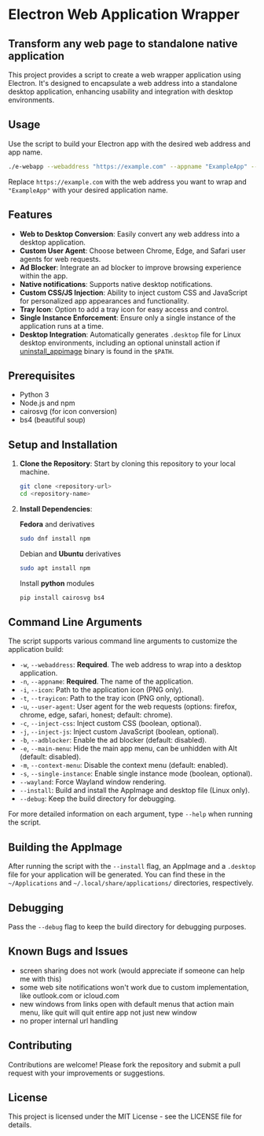 # Electron Web Application Wrapper

## Transform any web page to standalone native application

This project provides a script to create a web wrapper application using Electron. It's designed to encapsulate a web address into a standalone desktop application, enhancing usability and integration with desktop environments.

## Usage

Use the script to build your Electron app with the desired web address and app name.

   ```sh
   ./e-webapp --webaddress "https://example.com" --appname "ExampleApp" --install
   ```

   Replace `https://example.com` with the web address you want to wrap and `"ExampleApp"` with your desired application name.
   
## Features

- **Web to Desktop Conversion**: Easily convert any web address into a desktop application.
- **Custom User Agent**: Choose between Chrome, Edge, and Safari user agents for web requests.
- **Ad Blocker**: Integrate an ad blocker to improve browsing experience within the app.
- **Native notifications**: Supports native desktop notifications.
- **Custom CSS/JS Injection**: Ability to inject custom CSS and JavaScript for personalized app appearances and functionality.
- **Tray Icon**: Option to add a tray icon for easy access and control.
- **Single Instance Enforcement**: Ensure only a single instance of the application runs at a time.
- **Desktop Integration**: Automatically generates `.desktop` file for Linux desktop environments, including an optional uninstall action if [uninstall_appimage](https://github.com/kem-a/uninstall_appimage) binary is found in the `$PATH`.

## Prerequisites

- Python 3
- Node.js and npm
- cairosvg (for icon conversion)
- bs4 (beautiful soup)

## Setup and Installation

1. **Clone the Repository**: Start by cloning this repository to your local machine.

   ```sh
   git clone <repository-url>
   cd <repository-name>
   ```
2. **Install Dependencies**:

   **Fedora** and derivatives

   ```sh
   sudo dnf install npm
   ```
   Debian and **Ubuntu** derivatives
   
   ```sh
   sudo apt install npm
   ```
   Install **python** modules
   ```sh
   pip install cairosvg bs4
   ```


## Command Line Arguments

The script supports various command line arguments to customize the application build:

- `-w`, `--webaddress`: **Required**. The web address to wrap into a desktop application.
- `-n`, `--appname`: **Required**. The name of the application.
- `-i`, `--icon`: Path to the application icon (PNG only).
- `-t`, `--trayicon`: Path to the tray icon (PNG only, optional).
- `-u`, `--user-agent`: User agent for the web requests (options: firefox, chrome, edge, safari, honest; default: chrome).
- `-c`, `--inject-css`: Inject custom CSS (boolean, optional).
- `-j`, `--inject-js`: Inject custom JavaScript (boolean, optional).
- `-b`, `--adblocker`: Enable the ad blocker (default: disabled).
- `-e`, `--main-menu`: Hide the main app menu, can be unhidden with Alt (default: disabled).
- `-m`, `--context-menu`: Disable the context menu (default: enabled).
- `-s`, `--single-instance`: Enable single instance mode (boolean, optional).
- `--wayland`: Force Wayland window rendering.
- `--install`: Build and install the AppImage and desktop file (Linux only).
- `--debug`: Keep the build directory for debugging.

For more detailed information on each argument, type `--help` when running the script.

## Building the AppImage

After running the script with the `--install` flag, an AppImage and a `.desktop` file for your application will be generated. You can find these in the `~/Applications` and `~/.local/share/applications/` directories, respectively.

## Debugging

Pass the `--debug` flag to keep the build directory for debugging purposes.

## Known Bugs and Issues

* screen sharing does not work (would appreciate if someone can help me with this)
* some web site notifications won't work due to custom implementation, like outlook.com or icloud.com
* new windows from links open with default menus that action main menu, like quit will quit entire app not just new window
* no proper internal url handling

## Contributing

Contributions are welcome! Please fork the repository and submit a pull request with your improvements or suggestions.

## License

This project is licensed under the MIT License - see the LICENSE file for details.
